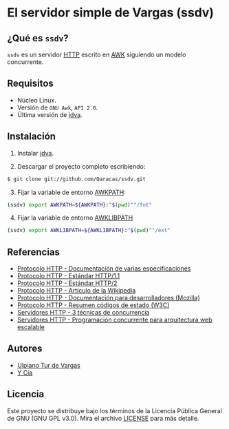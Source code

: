 # El servidor simple de Vargas (ssdv)

## ¿Qué es `ssdv`?

`ssdv` es un servidor [HTTP](https://es.wikipedia.org/wiki/Protocolo_de_transferencia_de_hipertexto) escrito en [AWK](https://www.gnu.org/software/gawk/manual/gawk.html) siguiendo un modelo concurrente.

## Requisitos

* Núcleo Linux.
* Versión de `GNU Awk`, `API 2.0`.
* Última versión de [jdva](https://github.com/Qaracas/jdva).

## Instalación

1. Instalar [jdva](https://github.com/Qaracas/jdva).

2. Descargar el proyecto completo escribiendo:

```bash
$ git clone git://github.com/Qaracas/ssdv.git
```

3. Fijar la variable de entorno [AWKPATH](https://www.gnu.org/software/gawk/manual/gawk.html#AWKPATH-Variable):

```bash
(ssdv) export AWKPATH=${AWKPATH}:"$(pwd)""/fnt"
```

4. Fijar la variable de entorno [AWKLIBPATH](https://www.gnu.org/software/gawk/manual/html_node/AWKLIBPATH-Variable.html)

```bash
(ssdv) export AWKLIBPATH=${AWKLIBPATH}:"$(pwd)""/ext"
```

## Referencias

* [Protocolo HTTP - Documentación de varias especificaciones](https://httpwg.org/specs/)
* [Protocolo HTTP - Estándar HTTP/1.1](https://tools.ietf.org/html/rfc2616)
* [Protocolo HTTP - Estándar HTTP/2](https://tools.ietf.org/html/rfc7540)
* [Protocolo HTTP - Artículo de la Wikipedia](https://es.wikipedia.org/wiki/Protocolo_de_transferencia_de_hipertexto)
* [Protocolo HTTP - Documentación para desarrolladores (Mozilla)](https://developer.mozilla.org/es/docs/Web/HTTP)
* [Protocolo HTTP - Resumen códigos de estado (W3C)](https://www.w3schools.com/tags/ref_httpmessages.asp)
* [Servidores HTTP - 3 técnicas de concurrencia](https://www.linuxjournal.com/content/three-ways-web-server-concurrency)
* [Servidores HTTP - Programación concurrente para arquitectura web escalable](https://oparu.uni-ulm.de/xmlui/bitstream/handle/123456789/2450/vts_8082_11772.pdf?sequence=1&isAllowed=y)

## Autores

* [Ulpiano Tur de Vargas](https://github.com/Qaracas)
* [Y Cía](https://github.com/Qaracas/ssdv/contributors)

## Licencia

Este proyecto se distribuye bajo los términos de la Licencia Pública General de GNU (GNU GPL v3.0). Mira el archivo [LICENSE](LICENSE) para más detalle.
